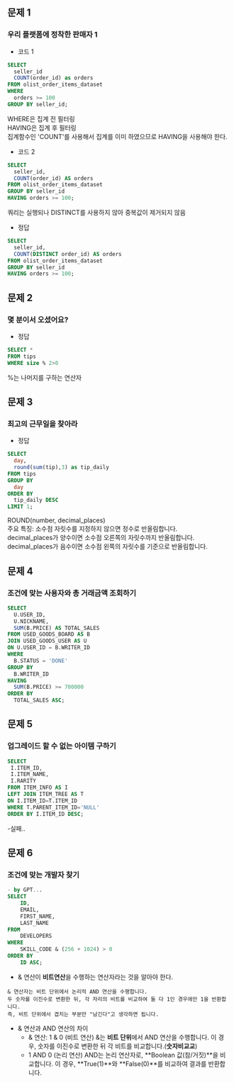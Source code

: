 ## 문제 1
### 우리 플랫폼에 정착한 판매자 1

- 코드 1
```sql
SELECT
  seller_id
  COUNT(order_id) as orders
FROM olist_order_items_dataset
WHERE
  orders >= 100
GROUP BY seller_id;
```
WHERE은 집계 전 필터링 <br> HAVING은 집계 후 필터링 <br> 집계함수인 'COUNT'를 사용해서 집계를 이미 하였으므로 HAVING을 사용해야 한다.

- 코드 2
```sql
SELECT
  seller_id,
  COUNT(order_id) AS orders
FROM olist_order_items_dataset
GROUP BY seller_id
HAVING orders >= 100;
```
쿼리는 실행되나 DISTINCT를 사용하지 않아 중복값이 제거되지 않음

- 정답
```sql
SELECT
  seller_id,
  COUNT(DISTINCT order_id) AS orders
FROM olist_order_items_dataset
GROUP BY seller_id
HAVING orders >= 100;
```

## 문제 2
### 몇 분이서 오셨어요?

- 정답
```sql
SELECT *
FROM tips
WHERE size % 2>0
```
%는 나머지를 구하는 연산자

## 문제 3
### 최고의 근무일을 찾아라

- 정답
```sql
SELECT
  day,
  round(sum(tip),3) as tip_daily
FROM tips
GROUP BY 
  day
ORDER BY 
  tip_daily DESC
LIMIT 1;
```
ROUND(number, decimal_places) <br> 주요 특징:
소수점 자릿수를 지정하지 않으면 정수로 반올림합니다. <br>
decimal_places가 양수이면 소수점 오른쪽의 자릿수까지 반올림합니다. <br>
decimal_places가 음수이면 소수점 왼쪽의 자릿수를 기준으로 반올림합니다.

## 문제 4
### 조건에 맞는 사용자와 총 거래금액 조회하기
```sql
SELECT 
  U.USER_ID, 
  U.NICKNAME, 
  SUM(B.PRICE) AS TOTAL_SALES
FROM USED_GOODS_BOARD AS B
JOIN USED_GOODS_USER AS U
ON U.USER_ID = B.WRITER_ID
WHERE 
  B.STATUS = 'DONE' 
GROUP BY 
  B.WRITER_ID
HAVING 
  SUM(B.PRICE) >= 700000
ORDER BY 
  TOTAL_SALES ASC;
```

## 문제 5
### 업그레이드 할 수 없는 아이템 구하기
```sql
SELECT
 I.ITEM_ID, 
 I.ITEM_NAME, 
 I.RARITY
FROM ITEM_INFO AS I
LEFT JOIN ITEM_TREE AS T
ON I.ITEM_ID=T.ITEM_ID
WHERE T.PARENT_ITEM_ID='NULL'
ORDER BY I.ITEM_ID DESC;
```
-실패..

## 문제 6
### 조건에 맞는 개발자 찾기
```sql
- by GPT...
SELECT 
    ID, 
    EMAIL, 
    FIRST_NAME, 
    LAST_NAME
FROM 
    DEVELOPERS
WHERE 
    SKILL_CODE & (256 + 1024) > 0
ORDER BY 
    ID ASC;
```
- & 연산이 **비트연산**을 수행하는 연산자라는 것을 알아야 한다.
```
& 연산자는 비트 단위에서 논리적 AND 연산을 수행합니다.
두 숫자를 이진수로 변환한 뒤, 각 자리의 비트를 비교하여 둘 다 1인 경우에만 1을 반환합니다.
즉, 비트 단위에서 겹치는 부분만 "남긴다"고 생각하면 됩니다.
```

- & 연산과 AND 연산의 차이
  - & 연산: 1 & 0 (비트 연산)
&는 **비트 단위**에서 AND 연산을 수행합니다.
이 경우, 숫자를 이진수로 변환한 뒤 각 비트를 비교합니다.(**숫자비교교**)
  - 1 AND 0 (논리 연산)
AND는 논리 연산자로, **Boolean 값(참/거짓)**을 비교합니다.
이 경우, **True(1)**와 **False(0)**를 비교하여 결과를 반환합니다.